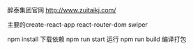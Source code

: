 醉泰集团官网 http://www.zuitaikj.com/

主要的create-react-app react-router-dom  swiper


npm install 下载依赖
npm run start 运行
npm run build 编译打包
